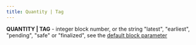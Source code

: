 ```yaml
---
title: Quantity | Tag
---
```


**QUANTITY | TAG** - integer block number, or the string "latest", "earliest", "pending", "safe" or "finalized", see the [default block parameter](/api-reference/conventions#the-default-block-parameter)
